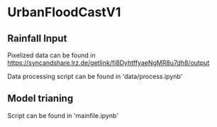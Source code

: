 # UrbanFloodCastV1

## Rainfall Input

Pixelized data can be found in https://syncandshare.lrz.de/getlink/fi8DyhtffyaeNgMR8u7dh8/output

Data processing script can be found in 'data/process.ipynb'

## Model trianing

Script can be found in 'mainfile.ipynb'
